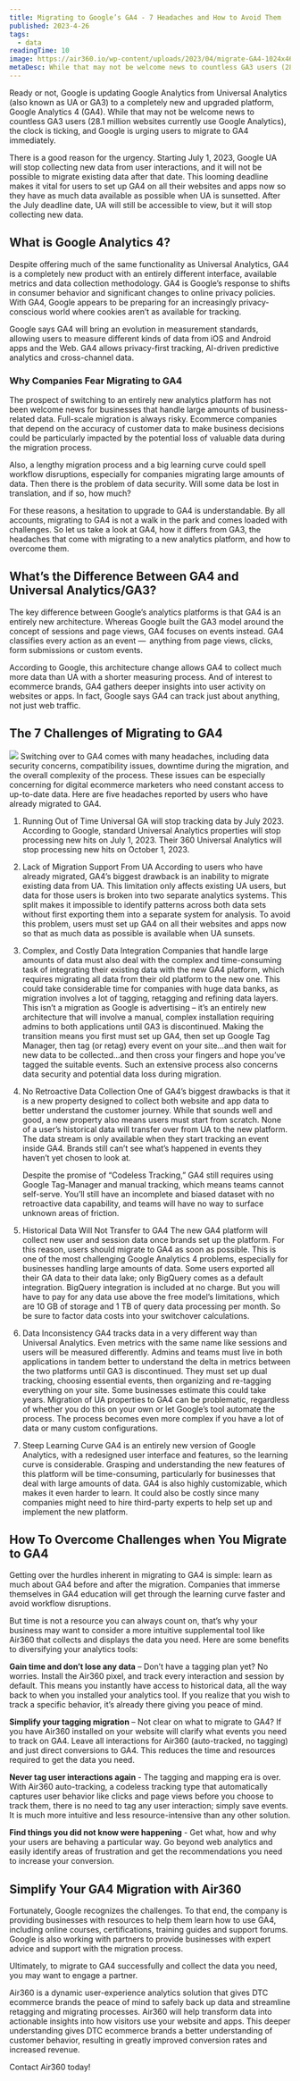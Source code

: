 ```yaml
---
title: Migrating to Google’s GA4 - 7 Headaches and How to Avoid Them
published: 2023-4-26
tags: 
  - data
readingTime: 10
image: https://air360.io/wp-content/uploads/2023/04/migrate-GA4-1024x461.jpg
metaDesc: While that may not be welcome news to countless GA3 users (28.1 million websites currently use Google Analytics), the clock is ticking, and Google is urging users to migrate to GA4 immediately.  
---
```


Ready or not, Google is updating Google Analytics from Universal Analytics (also known as UA or GA3) to a completely new and upgraded platform, Google Analytics 4 (GA4). While that may not be welcome news to countless GA3 users (28.1 million websites currently use Google Analytics), the clock is ticking, and Google is urging users to migrate to GA4 immediately.  

There is a good reason for the urgency. Starting July 1, 2023, Google UA will stop collecting new data from user interactions, and it will not be possible to migrate existing data after that date. This looming deadline makes it vital for users to set up GA4 on all their websites and apps now so they have as much data available as possible when UA is sunsetted. After the July deadline date, UA will still be accessible to view, but it will stop collecting new data.  

## What is Google Analytics 4?
Despite offering much of the same functionality as Universal Analytics, GA4 is a completely new product with an entirely different interface, available metrics and data collection methodology. GA4 is Google’s response to shifts in consumer behavior and significant changes to online privacy policies. With GA4, Google appears to be preparing for an increasingly privacy-conscious world where cookies aren’t as available for tracking. 

Google says GA4 will bring an evolution in measurement standards, allowing users to measure different kinds of data from iOS and Android apps and the Web. GA4 allows privacy-first tracking, AI-driven predictive analytics and cross-channel data. 

### Why Companies Fear Migrating to GA4 
The prospect of switching to an entirely new analytics platform has not been welcome news for businesses that handle large amounts of business-related data. Full-scale migration is always risky. Ecommerce companies that depend on the accuracy of customer data to make business decisions could be particularly impacted by the potential loss of valuable data during the migration process. 

Also, a lengthy migration process and a big learning curve could spell workflow disruptions, especially for companies migrating large amounts of data. Then there is the problem of data security. Will some data be lost in translation, and if so, how much? 

For these reasons, a hesitation to upgrade to GA4 is understandable. By all accounts, migrating to GA4 is not a walk in the park and comes loaded with challenges. So let us take a look at GA4, how it differs from GA3, the headaches that come with migrating to a new analytics platform, and how to overcome them. 

## What’s the Difference Between GA4 and Universal Analytics/GA3?
The key difference between Google’s analytics platforms is that GA4 is an entirely new architecture. Whereas Google built the GA3 model around the concept of sessions and page views, GA4 focuses on events instead. GA4 classifies every action as an event —  anything from page views, clicks, form submissions or custom events. 

According to Google, this architecture change allows GA4 to collect much more data than UA with a shorter measuring process. And of interest to ecommerce brands, GA4 gathers deeper insights into user activity on websites or apps. In fact, Google says GA4 can track just about anything, not just web traffic. 

## The 7 Challenges of Migrating to GA4
![](https://air360.io/wp-content/uploads/2023/04/migrate-GA4-1.jpg)
Switching over to GA4 comes with many headaches, including data security concerns, compatibility issues, downtime during the migration, and the overall complexity of the process. These issues can be especially concerning for digital ecommerce marketers who need constant access to up-to-date data. Here are five headaches reported by users who have already migrated to GA4. 

1. Running Out of Time 
Universal GA will stop tracking data by July 2023. According to Google, standard Universal Analytics properties will stop processing new hits on July 1, 2023. Their 360 Universal Analytics will stop processing new hits on October 1, 2023. 

2. Lack of Migration Support From UA
According to users who have already migrated, GA4’s biggest drawback is an inability to migrate existing data from UA. This limitation only affects existing UA users, but data for those users is broken into two separate analytics systems. This split makes it impossible to identify patterns across both data sets without first exporting them into a separate system for analysis. To avoid this problem, users must set up GA4 on all their websites and apps now so that as much data as possible is available when UA sunsets. 

3. Complex, and Costly Data Integration
Companies that handle large amounts of data must also deal with the complex and time-consuming task of integrating their existing data with the new GA4 platform, which requires migrating all data from their old platform to the new one. This could take considerable time for companies with huge data banks, as migration involves a lot of tagging, retagging and refining data layers. This isn’t a migration as Google is advertising – it’s an entirely new architecture that will involve a manual, complex installation requiring admins to both applications until GA3 is discontinued.  Making the transition means you first must set up GA4, then set up Google Tag Manager, then tag (or retag) every event on your site…and then wait for new data to be collected…and then cross your fingers and hope you’ve tagged the suitable events. Such an extensive process also concerns data security and potential data loss during migration.

4. No Retroactive Data Collection
One of GA4’s biggest drawbacks is that it is a new property designed to collect both website and app data to better understand the customer journey. While that sounds well and good, a new property also means users must start from scratch. None of a user’s historical data will transfer over from UA to the new platform. The data stream is only available when they start tracking an event inside GA4.  Brands still can’t see what’s happened in events they haven’t yet chosen to look at. <br>


    Despite the promise of “Codeless Tracking,” GA4 still requires using Google Tag-Manager and manual tracking, which means teams cannot self-serve. You’ll still have an incomplete and biased dataset with no retroactive data capability, and teams will have no way to surface unknown areas of friction. 

5. Historical Data Will Not Transfer to GA4
The new GA4 platform will collect new user and session data once brands set up the platform. For this reason, users should migrate to GA4 as soon as possible. This is one of the most challenging Google Analytics 4 problems, especially for businesses handling large amounts of data. Some users exported all their GA data to their data lake; only BigQuery comes as a default integration. BigQuery integration is included at no charge. But you will have to pay for any data use above the free model’s limitations, which are 10 GB of storage and 1 TB of query data processing per month. So be sure to factor data costs into your switchover calculations. 

6. Data Inconsistency
GA4 tracks data in a very different way than Universal Analytics. Even metrics with the same name like sessions and users will be measured differently. Admins and teams must live in both applications in tandem better to understand the delta in metrics between the two platforms until GA3 is discontinued. They must set up dual tracking, choosing essential events, then organizing and re-tagging everything on your site. Some businesses estimate this could take years. Migration of UA properties to GA4 can be problematic, regardless of whether you do this on your own or let Google’s tool automate the process. The process becomes even more complex if you have a lot of data or many custom configurations. 

7. Steep Learning Curve 
GA4 is an entirely new version of Google Analytics, with a redesigned user interface and features, so the learning curve is considerable. Grasping and understanding the new features of this platform will be time-consuming, particularly for businesses that deal with large amounts of data. GA4 is also highly customizable, which makes it even harder to learn. It could also be costly since many companies might need to hire third-party experts to help set up and implement the new platform.  

## How To Overcome Challenges when You Migrate to GA4
Getting over the hurdles inherent in migrating to GA4 is simple: learn as much about GA4 before and after the migration. Companies that immerse themselves in GA4 education will get through the learning curve faster and avoid workflow disruptions.  

But time is not a resource you can always count on, that’s why your business may want to consider a more intuitive supplemental tool like Air360 that collects and displays the data you need. Here are some benefits to diversifying your analytics tools: 

**Gain time and don’t lose any data** – Don’t have a tagging plan yet? No worries. Install the Air360 pixel, and track every interaction and session by default. This means you instantly have access to historical data, all the way back to when you installed your analytics tool. If you realize that you wish to track a specific behavior, it’s already there giving you peace of mind.  

**Simplify your tagging migration** – Not clear on what to migrate to GA4? If you have Air360 installed on your website will clarify what events you need to track on GA4.  Leave all interactions for Air360 (auto-tracked, no tagging) and just direct conversions to GA4. This reduces the time and resources required to get the data you need. 

**Never tag user interactions again** - The tagging and mapping era is over. With Air360 auto-tracking, a codeless tracking type that automatically captures user behavior like clicks and page views before you choose to track them, there is no need to tag any user interaction; simply save events. It is much more intuitive and less resource-intensive than any other solution. 

**Find things you did not know were happening** - Get what, how and why your users are behaving a particular way. Go beyond web analytics and easily identify areas of frustration and get the recommendations you need to increase your conversion.

## Simplify Your GA4 Migration with Air360
Fortunately, Google recognizes the challenges. To that end, the company is providing businesses with resources to help them learn how to use GA4, including online courses, certifications, training guides and support forums. Google is also working with partners to provide businesses with expert advice and support with the migration process. 

Ultimately, to migrate to GA4 successfully and collect the data you need, you may want to engage a partner. 

 Air360 is a dynamic user-experience analytics solution that gives DTC ecommerce brands the peace of mind to safely back up data and streamline retagging and migrating processes. Air360 will help transform data into actionable insights into how visitors use your website and apps. This deeper understanding gives DTC ecommerce brands a better understanding of customer behavior, resulting in greatly improved conversion rates and increased revenue. 

Contact Air360 today! 